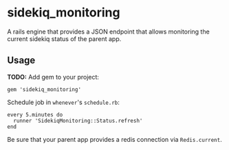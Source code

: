 # sidekiq_monitoring
A rails engine that provides a JSON endpoint that allows monitoring the current
sidekiq status of the parent app.

## Usage
**TODO:**
Add gem to your project:

    gem 'sidekiq_monitoring'

Schedule job in `whenever`'s `schedule.rb`:

    every 5.minutes do
      runner 'SidekiqMonitoring::Status.refresh'
    end

Be sure that your parent app provides a redis connection via `Redis.current`.
